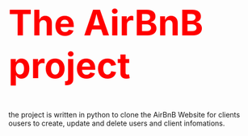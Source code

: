 <h1 style="font-size: 5em; color: red">The AirBnB project</h1> 

the project is written in python to clone the AirBnB Website
for clients ousers to create, update and delete
users and client infomations.